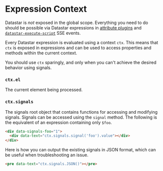 # Expression Context

Datastar is _not_ exposed in the global scope. Everything you need to do should be possible via Datastar expressions in [attribute plugins](/reference/attribute_plugins) and [`datastar-execute-script`](/reference/sse_events#datastar-execute-script) SSE events.

Every Datastar expression is evaluated using a context `ctx`. This means that `ctx` is exposed in expressions and can be used to access properties and methods within the current context.

You should use `ctx` sparingly, and only when you can't achieve the desired behavior using signals.

### `ctx.el`

The current element being processed.

### `ctx.signals`

The signals root object that contains functions for accessing and modifying signals. Signals can be accessed using the `signal` method. The following is the equivalent of an expression containing only `$foo`.

```html
<div data-signals-foo="1">
  <div data-text="ctx.signals.signal('foo').value"></div>
</div>
```

Here is how you can output the existing signals in JSON format, which can be useful when troubleshooting an issue.

```html
<pre data-text="ctx.signals.JSON()"></pre>
```
